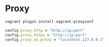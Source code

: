 # Proxy

```bash
vagrant plugin install vagrant-proxyconf
```

```ruby
config.proxy.http = "http://ip:port"
config.proxy.https = "http://ip:port"
config.proxy.no_proxy = "localhost,127.0.0.1"
```
